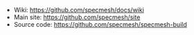 - Wiki: https://github.com/specmesh/docs/wiki
- Main site: https://github.com/specmesh/site
- Source code: https://github.com/specmesh/specmesh-build
